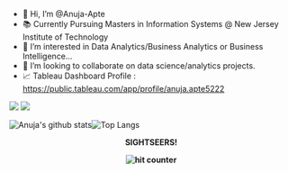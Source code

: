 - 👋 Hi, I’m @Anuja-Apte
- 📚 Currently Pursuing Masters in Information Systems @ New Jersey Institute of Technology
- 👀 I’m interested in Data Analytics/Business Analytics or Business Intelligence...
- 🤝 I’m looking to collaborate on data science/analytics projects.
- 📈 Tableau Dashboard Profile : https://public.tableau.com/app/profile/anuja.apte5222

[<img src="https://img.shields.io/badge/linkedin-%230077B5.svg?&style=for-the-badge&logo=linkedin&logoColor=white" />](http://www.linkedin.com/in/anuja-apte) [<img src = "[https://img.shields.io/badge/instagram-%23E4405F.svg?&style=for-the-badge&logo=instagram&logoColor=white](https://img.shields.io/badge/portfolio-%23E4405F.svg?&style=for-the-badge&logo=portfolio&logoColor=white)">](https://anujaapte99.wixsite.com/website)

![Anuja's github stats](https://github-readme-stats.vercel.app/api?username=Apte-Anuja&count_private=true&show_icons=true&theme=dark)![Top Langs](https://github-readme-stats.vercel.app/api/top-langs/?username=Apte-Anuja&layout=compact&theme=dark)<br>

<div align="center">
 <p><strong>SIGHTSEERS!<Strong></p>
 <img src="https://profile-counter.glitch.me/Apte-Anuja/count.svg" alt="hit counter" align="center">
</div>
